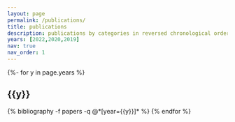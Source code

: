 ```yaml
---
layout: page
permalink: /publications/
title: publications
description: publications by categories in reversed chronological order. generated by jekyll-scholar.
years: [2022,2020,2019]
nav: true
nav_order: 1
---
```

<!-- _pages/publications.md -->
<div class="publications">

{%- for y in page.years %}
  <h2 class="year">{{y}}</h2>
  {% bibliography -f papers -q @*[year={{y}}]* %}
{% endfor %}

</div>

